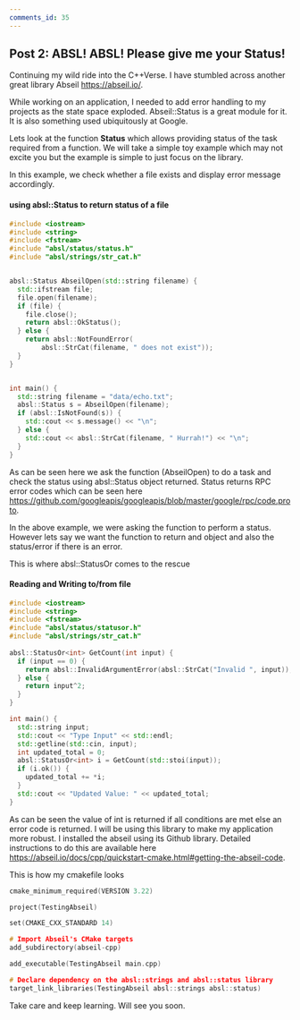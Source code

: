 ```yaml
---
comments_id: 35
---
```


## Post 2: ABSL! ABSL! Please give me your Status!

Continuing my wild ride into the C++Verse. I have stumbled across another great library Abseil <https://abseil.io/>. 

While working on an application, I needed to add error handling to my projects as the state space exploded. Abseil::Status is a great module for it. It is also something used ubiquitously at Google.

Lets look at the function **Status** which allows providing status of the task required from a function. We will take a simple toy example which may not excite you but the example is simple to just focus on the library.

In this example, we check whether a file exists and display error message accordingly.

#### using absl::Status to return status of a file

```cpp
#include <iostream>
#include <string>
#include <fstream>
#include "absl/status/status.h"
#include "absl/strings/str_cat.h"


absl::Status AbseilOpen(std::string filename) {
  std::ifstream file;
  file.open(filename);
  if (file) {
    file.close();
    return absl::OkStatus();
  } else {
    return absl::NotFoundError(
        absl::StrCat(filename, " does not exist"));
  }
}


int main() {
  std::string filename = "data/echo.txt";
  absl::Status s = AbseilOpen(filename);
  if (absl::IsNotFound(s)) {
    std::cout << s.message() << "\n";
  } else {
    std::cout << absl::StrCat(filename, " Hurrah!") << "\n";
  }
}

```
As can be seen here we ask the function (AbseilOpen) to do a task and check the status using absl::Status object returned. Status returns RPC error codes which can be seen here <https://github.com/googleapis/googleapis/blob/master/google/rpc/code.proto>.

In the above example, we were asking the function to perform a status. However lets say we want the function to return and object and also the status/error if there is an error.

This is where absl::StatusOr<T> comes to the rescue 

#### Reading and Writing to/from file

```cpp
#include <iostream>
#include <string>
#include <fstream>
#include "absl/status/statusor.h"
#include "absl/strings/str_cat.h"
 
absl::StatusOr<int> GetCount(int input) {
  if (input == 0) {
    return absl::InvalidArgumentError(absl::StrCat("Invalid ", input));
  } else {
    return input^2;
  }
}

int main() {
  std::string input;
  std::cout << "Type Input" << std::endl;
  std::getline(std::cin, input);
  int updated_total = 0;
  absl::StatusOr<int> i = GetCount(std::stoi(input));
  if (i.ok()) {
    updated_total += *i;
  }
  std::cout << "Updated Value: " << updated_total;
}

```

As can be seen the value of int is returned if all conditions are met else an error code is returned. I will be using this library to make my application more robust.
I installed the abseil using its Github library. Detailed instructions to do this are available here <https://abseil.io/docs/cpp/quickstart-cmake.html#getting-the-abseil-code>.

This is how my cmakefile looks
  
 ```cpp
cmake_minimum_required(VERSION 3.22)

project(TestingAbseil)

set(CMAKE_CXX_STANDARD 14)

# Import Abseil's CMake targets
add_subdirectory(abseil-cpp)

add_executable(TestingAbseil main.cpp)

# Declare dependency on the absl::strings and absl::status library
target_link_libraries(TestingAbseil absl::strings absl::status)
 ```
  
Take care and keep learning. Will see you soon.

